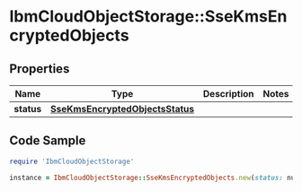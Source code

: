 # IbmCloudObjectStorage::SseKmsEncryptedObjects

## Properties

Name | Type | Description | Notes
------------ | ------------- | ------------- | -------------
**status** | [**SseKmsEncryptedObjectsStatus**](SseKmsEncryptedObjectsStatus.md) |  | 

## Code Sample

```ruby
require 'IbmCloudObjectStorage'

instance = IbmCloudObjectStorage::SseKmsEncryptedObjects.new(status: null)
```



